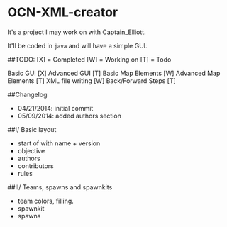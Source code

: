 OCN-XML-creator
===============

It's a project I may work on with Captain_Elliott.

It'll be coded in <code>java</code> and will have a simple GUI.

##TODO:
[X] = Completed
[W] = Working on
[T] = Todo

Basic GUI [X]
Advanced GUI [T]
Basic Map Elements [W]
Advanced Map Elements [T]
XML file writing [W]
Back/Forward Steps [T]


##Changelog
- 04/21/2014: initial commit
- 05/09/2014: added authors section


##I/ Basic layout
- start of with name + version 
- objective
- authors
- contributors
- rules

##II/ Teams, spawns and spawnkits
- team colors, filling.
- spawnkit
- spawns




